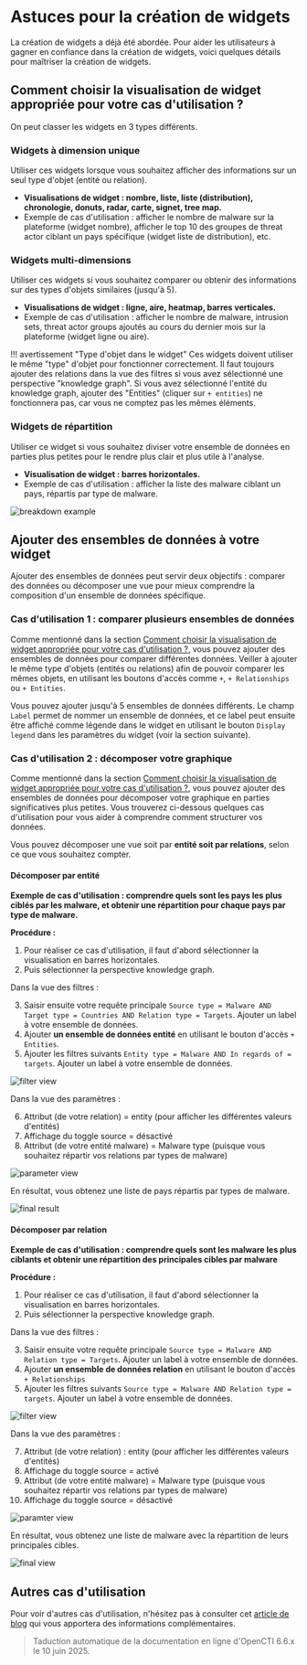 # Astuces pour la création de widgets

La création de widgets a déjà été abordée. Pour aider les utilisateurs à gagner en confiance dans la création de widgets, voici quelques détails pour maîtriser la création de widgets.

<a id="howto-section"></a>
## Comment choisir la visualisation de widget appropriée pour votre cas d'utilisation ?

On peut classer les widgets en 3 types différents.

### Widgets à dimension unique

Utiliser ces widgets lorsque vous souhaitez afficher des informations sur un seul type d'objet (entité ou relation).

- **Visualisations de widget : nombre, liste, liste (distribution), chronologie, donuts, radar, carte, signet, tree map.**
- Exemple de cas d'utilisation : afficher le nombre de malware sur la plateforme (widget nombre), afficher le top 10 des groupes de threat actor ciblant un pays spécifique (widget liste de distribution), etc.

### Widgets multi-dimensions

Utiliser ces widgets si vous souhaitez comparer ou obtenir des informations sur des types d'objets similaires (jusqu'à 5).

- **Visualisations de widget : ligne, aire, heatmap, barres verticales.**
- Exemple de cas d'utilisation : afficher le nombre de malware, intrusion sets, threat actor groups ajoutés au cours du dernier mois sur la plateforme (widget ligne ou aire).

!!! avertissement "Type d'objet dans le widget"
  Ces widgets doivent utiliser le même "type" d'objet pour fonctionner correctement. Il faut toujours ajouter des relations dans la vue des filtres si vous avez sélectionné une perspective "knowledge graph". Si vous avez sélectionné l'entité du knowledge graph, ajouter des "Entities" (cliquer sur `+ entities`) ne fonctionnera pas, car vous ne comptez pas les mêmes éléments.

### Widgets de répartition

Utiliser ce widget si vous souhaitez diviser votre ensemble de données en parties plus petites pour le rendre plus clair et plus utile à l'analyse.

- **Visualisation de widget : barres horizontales.**
- Exemple de cas d'utilisation : afficher la liste des malware ciblant un pays, répartis par type de malware.

![breakdown example](assets/widget-breakdown-example.png)

## Ajouter des ensembles de données à votre widget

Ajouter des ensembles de données peut servir deux objectifs : comparer des données ou décomposer une vue pour mieux comprendre la composition d'un ensemble de données spécifique.

### Cas d'utilisation 1 : comparer plusieurs ensembles de données

Comme mentionné dans la section [Comment choisir la visualisation de widget appropriée pour votre cas d'utilisation ?](#howto-section), vous pouvez ajouter des ensembles de données pour comparer différentes données. Veiller à ajouter le même type d'objets (entités ou relations) afin de pouvoir comparer les mêmes objets, en utilisant les boutons d'accès comme `+`, `+ Relationships` ou `+ Entities`.

Vous pouvez ajouter jusqu'à 5 ensembles de données différents. Le champ `Label` permet de nommer un ensemble de données, et ce label peut ensuite être affiché comme légende dans le widget en utilisant le bouton `Display legend` dans les paramètres du widget (voir la section suivante).

### Cas d'utilisation 2 : décomposer votre graphique

Comme mentionné dans la section [Comment choisir la visualisation de widget appropriée pour votre cas d'utilisation ?](#howto-section), vous pouvez ajouter des ensembles de données pour décomposer votre graphique en parties significatives plus petites. Vous trouverez ci-dessous quelques cas d'utilisation pour vous aider à comprendre comment structurer vos données.

Vous pouvez décomposer une vue soit par **entité soit par relations**, selon ce que vous souhaitez compter.

#### Décomposer par entité

**Exemple de cas d'utilisation : comprendre quels sont les pays les plus ciblés par les malware, et obtenir une répartition pour chaque pays par type de malware.**

**Procédure :**

1. Pour réaliser ce cas d'utilisation, il faut d'abord sélectionner la visualisation en barres horizontales.
2. Puis sélectionner la perspective knowledge graph.

Dans la vue des filtres :

3. Saisir ensuite votre requête principale `Source type = Malware AND Target type = Countries AND Relation type = Targets`. Ajouter un label à votre ensemble de données.
4. Ajouter **un ensemble de données entité** en utilisant le bouton d'accès `+ Entities`.
5. Ajouter les filtres suivants `Entity type = Malware AND In regards of = targets`. Ajouter un label à votre ensemble de données.

![filter view](assets/widget-breakdwon-by-entity-filter.png)

Dans la vue des paramètres :

6. Attribut (de votre relation) = entity (pour afficher les différentes valeurs d'entités)
7. Affichage du toggle source = désactivé
8. Attribut (de votre entité malware) = Malware type (puisque vous souhaitez répartir vos relations par types de malware)

![parameter view](assets/widget-breakdown-by-entity-parameter.png)

En résultat, vous obtenez une liste de pays répartis par types de malware.

![final result](assets/widget-breakdown-by-entity-final.png)

#### Décomposer par relation

**Exemple de cas d'utilisation : comprendre quels sont les malware les plus ciblants et obtenir une répartition des principales cibles par malware**

**Procédure :**

1. Pour réaliser ce cas d'utilisation, il faut d'abord sélectionner la visualisation en barres horizontales.
2. Puis sélectionner la perspective knowledge graph.

Dans la vue des filtres :

3. Saisir ensuite votre requête principale `Source type = Malware AND Relation type = Targets`. Ajouter un label à votre ensemble de données.
4. Ajouter **un ensemble de données relation** en utilisant le bouton d'accès `+ Relationships`
5. Ajouter les filtres suivants `Source type = Malware AND Relation type = targets`. Ajouter un label à votre ensemble de données.

![filter view](assets/widget-breakdown-by-relation-filter.png)

Dans la vue des paramètres :

7. Attribut (de votre relation) : entity (pour afficher les différentes valeurs d'entités)
8. Affichage du toggle source = activé
9. Attribut (de votre entité malware) = Malware type (puisque vous souhaitez répartir vos relations par types de malware)
10. Affichage du toggle source = désactivé

![paramter view](assets/widget-breakdwon-by-relation-parameter.png)

En résultat, vous obtenez une liste de malware avec la répartition de leurs principales cibles.

![final view](assets/widget-breakdown-by-relation-final.png)

## Autres cas d'utilisation

Pour voir d'autres cas d'utilisation, n'hésitez pas à consulter cet [article de blog](https://blog.filigran.io/new-octi-dashboards-the-first-graph-dashboarding-engine-for-the-stix-model-406e4eb5842a) qui vous apportera des informations complémentaires.


> Taduction automatique de la documentation en ligne d'OpenCTI 6.6.x le 10 juin 2025.